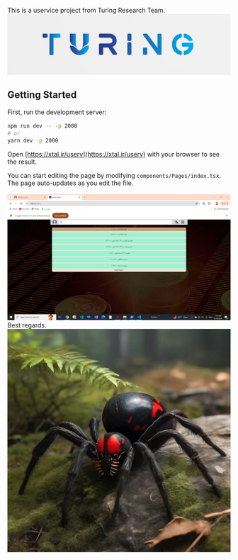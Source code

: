 This is a uservice project from Turing Research Team.
<img src="https://github.com/ArminKardan/utrialv2/blob/master/turing.png?raw=true"/>
## Getting Started

First, run the development server:

```bash
npm run dev -- -p 2000
# or
yarn dev -p 2000
```



Open [https://xtal.ir/userv](https://xtal.ir/userv) with your browser to see the result.

You can start editing the page by modifying `components/Pages/index.tsx`. The page auto-updates as you edit the file.
<br/>
<br/>
<img src="https://github.com/abaoo3/utrial/blob/main/Screenshot%20(12).png" />
<br/>
Best regards.
<br/>
<img src="https://github.com/abaoo3/ubookshop/blob/main/blackwidow.png" />
<br/>
<br/>
